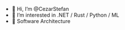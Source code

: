 - 👋 Hi, I’m @CezarStefan
- 👀 I’m interested in .NET / Rust / Python / ML
- 🌱 Software Architecture

<!---
CezarStefan/CezarStefan is a ✨ special ✨ repository because its `README.md` (this file) appears on your GitHub profile.
You can click the Preview link to take a look at your changes.
--->
